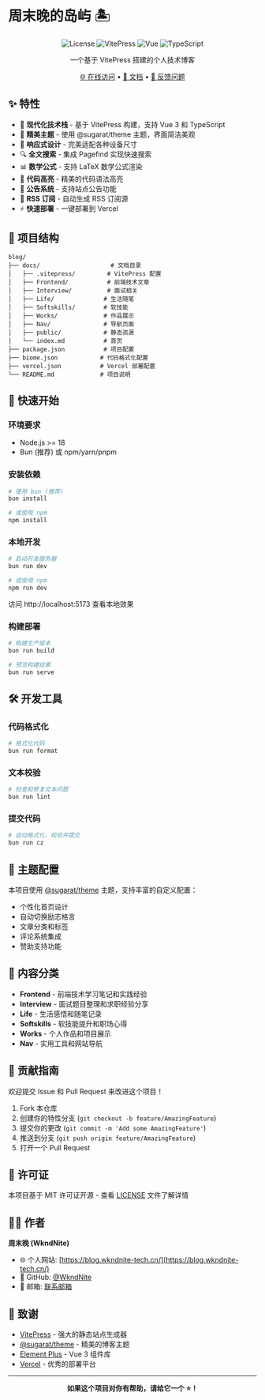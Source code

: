 # 周末晚的岛屿 🏝️

<div align="center">

![License](https://img.shields.io/badge/License-MIT-blue.svg)
![VitePress](https://img.shields.io/badge/VitePress-1.6.3-green.svg)
![Vue](https://img.shields.io/badge/Vue-3.5.12-4FC08D.svg)
![TypeScript](https://img.shields.io/badge/TypeScript-5.4.5-blue.svg)

一个基于 VitePress 搭建的个人技术博客

[🌐 在线访问](https://blog.wkndnite-tech.cn/) • [📖 文档](https://vitepress.dev/) • [🐛 反馈问题](https://github.com/WkndNite/blog/issues)

</div>

## ✨ 特性

- 🚀 **现代化技术栈** - 基于 VitePress 构建，支持 Vue 3 和 TypeScript
- 🎨 **精美主题** - 使用 @sugarat/theme 主题，界面简洁美观
- 📱 **响应式设计** - 完美适配各种设备尺寸
- 🔍 **全文搜索** - 集成 Pagefind 实现快速搜索
- 📊 **数学公式** - 支持 LaTeX 数学公式渲染
- 🎯 **代码高亮** - 精美的代码语法高亮
- 🔔 **公告系统** - 支持站点公告功能
- 📡 **RSS 订阅** - 自动生成 RSS 订阅源
- ⚡ **快速部署** - 一键部署到 Vercel

## 📁 项目结构

```
blog/
├── docs/                    # 文档目录
│   ├── .vitepress/         # VitePress 配置
│   ├── Frontend/           # 前端技术文章
│   ├── Interview/          # 面试相关
│   ├── Life/              # 生活随笔
│   ├── Softskills/        # 软技能
│   ├── Works/             # 作品展示
│   ├── Nav/               # 导航页面
│   ├── public/            # 静态资源
│   └── index.md           # 首页
├── package.json           # 项目配置
├── biome.json            # 代码格式化配置
├── vercel.json           # Vercel 部署配置
└── README.md             # 项目说明
```

## 🚀 快速开始

### 环境要求

- Node.js >= 18
- Bun (推荐) 或 npm/yarn/pnpm

### 安装依赖

```bash
# 使用 bun (推荐)
bun install

# 或使用 npm
npm install
```

### 本地开发

```bash
# 启动开发服务器
bun run dev

# 或使用 npm
npm run dev
```

访问 http://localhost:5173 查看本地效果

### 构建部署

```bash
# 构建生产版本
bun run build

# 预览构建结果
bun run serve
```

## 🛠️ 开发工具

### 代码格式化

```bash
# 格式化代码
bun run format
```

### 文本校验

```bash
# 检查和修复文本问题
bun run lint
```

### 提交代码

```bash
# 自动格式化、校验并提交
bun run cz
```

## 🎨 主题配置

本项目使用 [@sugarat/theme](https://theme.sugarat.top/) 主题，支持丰富的自定义配置：

- 个性化首页设计
- 自动切换励志格言
- 文章分类和标签
- 评论系统集成
- 赞助支持功能

## 📝 内容分类

- **Frontend** - 前端技术学习笔记和实践经验
- **Interview** - 面试题目整理和求职经验分享
- **Life** - 生活感悟和随笔记录
- **Softskills** - 软技能提升和职场心得
- **Works** - 个人作品和项目展示
- **Nav** - 实用工具和网站导航

## 🤝 贡献指南

欢迎提交 Issue 和 Pull Request 来改进这个项目！

1. Fork 本仓库
2. 创建你的特性分支 (`git checkout -b feature/AmazingFeature`)
3. 提交你的更改 (`git commit -m 'Add some AmazingFeature'`)
4. 推送到分支 (`git push origin feature/AmazingFeature`)
5. 打开一个 Pull Request

## 📄 许可证

本项目基于 MIT 许可证开源 - 查看 [LICENSE](LICENSE) 文件了解详情

## 👨‍💻 作者

**周末晚 (WkndNite)**

- 🌐 个人网站: [https://blog.wkndnite-tech.cn/](https://blog.wkndnite-tech.cn/)
- 🐙 GitHub: [@WkndNite](https://github.com/WkndNite)
- 📧 邮箱: [联系邮箱](malito:WkndNite@126.com)

## 🙏 致谢

- [VitePress](https://vitepress.dev/) - 强大的静态站点生成器
- [@sugarat/theme](https://theme.sugarat.top/) - 精美的博客主题
- [Element Plus](https://element-plus.org/) - Vue 3 组件库
- [Vercel](https://vercel.com/) - 优秀的部署平台

---

<div align="center">

**如果这个项目对你有帮助，请给它一个 ⭐！**

</div>
